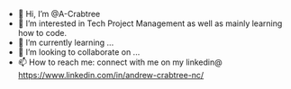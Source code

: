 - 👋 Hi, I’m @A-Crabtree
- 👀 I’m interested in Tech Project Management as well as mainly learning how to code.
- 🌱 I’m currently learning ...
- 💞️ I’m looking to collaborate on ...
- 📫 How to reach me: connect with me on my linkedin@ https://www.linkedin.com/in/andrew-crabtree-nc/

<!---
A-Crabtree/A-Crabtree is a ✨ special ✨ repository because its `README.md` (this file) appears on your GitHub profile.
You can click the Preview link to take a look at your changes.
--->
